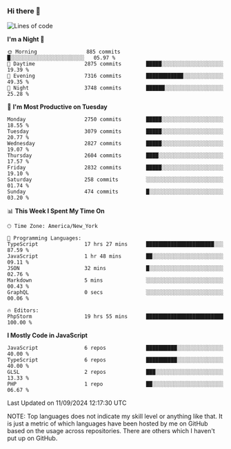 ### Hi there 👋

<!--
**LynxJinxxy/LynxJinxxy** is a ✨ _special_ ✨ repository because its `README.md` (this file) appears on your GitHub profile.

Here are some ideas to get you started:

- 🔭 I’m currently working on ...
- 🌱 I’m currently learning ...
- 👯 I’m looking to collaborate on ...
- 🤔 I’m looking for help with ...
- 💬 Ask me about ...
- 📫 How to reach me: ...
- 😄 Pronouns: ...
- ⚡ Fun fact: ...
-->

<!--START_SECTION:waka-->
![Lines of code](https://img.shields.io/badge/From%20Hello%20World%20I%27ve%20Written-32.0%20million%20lines%20of%20code-blue)

**I'm a Night 🦉** 

```text
🌞 Morning                885 commits         █░░░░░░░░░░░░░░░░░░░░░░░░   05.97 % 
🌆 Daytime                2875 commits        █████░░░░░░░░░░░░░░░░░░░░   19.39 % 
🌃 Evening                7316 commits        ████████████░░░░░░░░░░░░░   49.35 % 
🌙 Night                  3748 commits        ██████░░░░░░░░░░░░░░░░░░░   25.28 % 
```
📅 **I'm Most Productive on Tuesday** 

```text
Monday                   2750 commits        █████░░░░░░░░░░░░░░░░░░░░   18.55 % 
Tuesday                  3079 commits        █████░░░░░░░░░░░░░░░░░░░░   20.77 % 
Wednesday                2827 commits        █████░░░░░░░░░░░░░░░░░░░░   19.07 % 
Thursday                 2604 commits        ████░░░░░░░░░░░░░░░░░░░░░   17.57 % 
Friday                   2832 commits        █████░░░░░░░░░░░░░░░░░░░░   19.10 % 
Saturday                 258 commits         ░░░░░░░░░░░░░░░░░░░░░░░░░   01.74 % 
Sunday                   474 commits         █░░░░░░░░░░░░░░░░░░░░░░░░   03.20 % 
```


📊 **This Week I Spent My Time On** 

```text
🕑︎ Time Zone: America/New_York

💬 Programming Languages: 
TypeScript               17 hrs 27 mins      ██████████████████████░░░   87.59 % 
JavaScript               1 hr 48 mins        ██░░░░░░░░░░░░░░░░░░░░░░░   09.11 % 
JSON                     32 mins             █░░░░░░░░░░░░░░░░░░░░░░░░   02.76 % 
Markdown                 5 mins              ░░░░░░░░░░░░░░░░░░░░░░░░░   00.43 % 
GraphQL                  0 secs              ░░░░░░░░░░░░░░░░░░░░░░░░░   00.06 % 

🔥 Editors: 
PhpStorm                 19 hrs 55 mins      █████████████████████████   100.00 % 
```

**I Mostly Code in JavaScript** 

```text
JavaScript               6 repos             ██████████░░░░░░░░░░░░░░░   40.00 % 
TypeScript               6 repos             ██████████░░░░░░░░░░░░░░░   40.00 % 
GLSL                     2 repos             ███░░░░░░░░░░░░░░░░░░░░░░   13.33 % 
PHP                      1 repo              ██░░░░░░░░░░░░░░░░░░░░░░░   06.67 % 
```




 Last Updated on 11/09/2024 12:17:30 UTC
<!--END_SECTION:waka-->
NOTE: Top languages does not indicate my skill level or anything like that. It is just a metric of which languages have been hosted by me on GitHub based on the usage across repositories. There are others which I haven't put up on GitHub.
